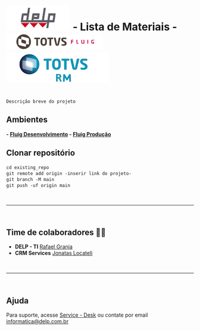 
# <img src='Logos/logodelp.png'> - Lista de Materiais -<img src='Logos/logofluig.png'><img src='Logos/totvs-rm.png'>

<!-- ## <img src='https://techconn.com.br/wp-content/uploads/2020/12/03-Fluig.png' style="mix-blend-mode:multiply;"> -->

~~~~

Descrição breve do projeto

~~~~

## Ambientes

<strong>- [Fluig Desenvolvimento](http://delp5031:8080/portal/p/1/home) </strong> 
<strong>- [Fluig Produção](http://delp5013:8080/portal/p/1/home) </strong> <br>

## Clonar repositório

```
cd existing_repo
git remote add origin -inserir link do projeto-
git branch -M main
git push -uf origin main
```
<br><hr><br>
## Time de colaboradores  👨‍💻

- <strong>DELP - TI</strong> [Rafael Granja](https://gitlab.com/rafael.granja)
- <strong>CRM Services</strong> [Jonatas Locateli](https://gitlab.com/jonatas.locateli)

<br><hr><br>

## Ajuda  
Para suporte, acesse [Service - Desk](http://delp5014/glpi/front/central.php) ou contate por email informatica@delp.com.br
 
 

